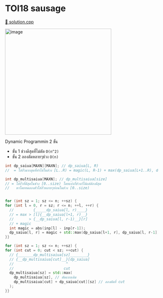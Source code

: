 # TOI18 sausage

[🎉 solution.cpp](./toi18_sausage.cpp)

<img width="350" alt="image" src="https://github.com/krist7599555/toi/assets/19445033/cee65a0e-a8c1-4cfd-b4aa-e677ef607043">

Dynamic Programmin 2 ขั้น

- ขั้น 1 ช่วงดีสุดที่ไม่ตัด `O(n^2)`
- ขั้น 2 ลองตัดหลายๆช่วง `O(n)`

```cpp
int dp_saiua[MAXN][MAXN]; // dp_saiua[L, R)
//  = ใส่อั่วมากสุดที่ทำได้ในช่วง [L..R) = magic(L, R-1) + max(dp_saiua[L+1..R), dp_saiua[L..R-1)) โดยไม่ตัดเลย

int dp_multisaiua[MAXN]; // dp_multisaiua[size]
// = ใส่อั่วที่ดีสุดในช่วง [0..size) โดยแบ่งกี่ช่วงก้ได้แต่ต้องดีสุด
//   หาโดยทดลองตัวใส่อั่วหลายๆท่อนในช่วง [0..size)


for (int sz = 1; sz <= n; ++sz) {
for (int l = 0, r = sz; r <= n; ++l, ++r) {
  //         {_____dp_saiua[l, r)____}
  // = max > [l]{__dp_saiua[l+1, r)__}
  //       > {__dp_saiua[l, r-1)__}[r]
  // + magic
  int magic = abs(inp[l] - inp[r-1]);
  dp_saiua[l, r] = magic + std::max(dp_saiua[l+1, r], dp_saiua[l, r-1]);
}}

for (int sz = 1; sz <= n; ++sz) {
for (int cut = 0; cut < sz; ++cut) {
  // {_______dp_multisaiua[sz]________}
  // {__dp_multisaiua[cut]__}[dp_saiua]
  //                        ^
  //                       cut
  dp_multisaiua[sz] = std::max(
    dp_multisaiua[sz], // ตัดแบบเดิม
    dp_multisaiua[cut] + dp_saiua[cut][sz] // ลองตัดที่ cut
  );
}}
```
